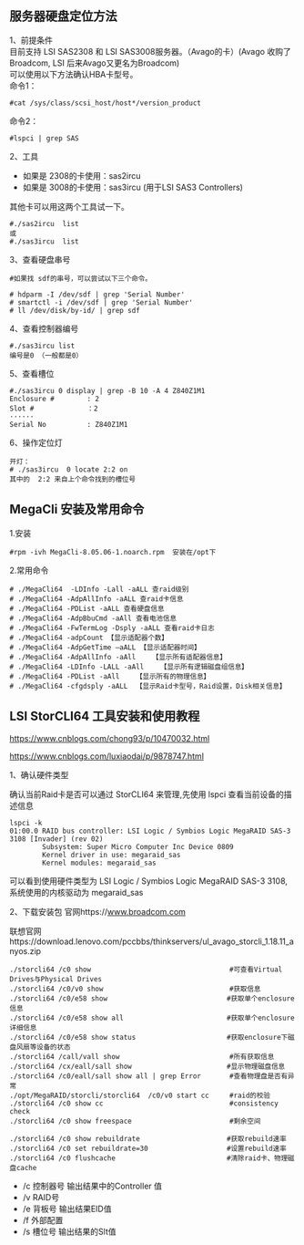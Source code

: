 服务器硬盘定位方法
---

1、前提条件  
目前支持 LSI SAS2308 和 LSI SAS3008服务器。（Avago的卡）(Avago 收购了Broadcom, LSI  后来Avago又更名为Broadcom)  
可以使用以下方法确认HBA卡型号。  
命令1：
```
#cat /sys/class/scsi_host/host*/version_product
```
命令2：
```
#lspci | grep SAS
```

2、工具  
- 如果是 2308的卡使用：sas2ircu
- 如果是 3008的卡使用：sas3ircu  (用于LSI SAS3 Controllers)

其他卡可以用这两个工具试一下。
```
#./sas2ircu  list
或
#./sas3ircu  list
```

3、查看硬盘串号  
```
#如果找 sdf的串号，可以尝试以下三个命令。

# hdparm -I /dev/sdf | grep 'Serial Number' 
# smartctl -i /dev/sdf | grep 'Serial Number'
# ll /dev/disk/by-id/ | grep sdf
```

4、查看控制器编号
```
#./sas3ircu list
编号是0 （一般都是0）
```

5、查看槽位
```
#./sas3ircu 0 display | grep -B 10 -A 4 Z840Z1M1
Enclosure #        : 2
Slot #             ：2
······
Serial No          : Z840Z1M1
```

6、操作定位灯
```
开灯：
# ./sas3ircu  0 locate 2:2 on
其中的  2:2 来自上个命令找到的槽位号
```


MegaCli 安装及常用命令
---
1.安装
```
#rpm -ivh MegaCli-8.05.06-1.noarch.rpm  安装在/opt下
```
2.常用命令
```
# ./MegaCli64  -LDInfo -Lall -aALL 查raid级别
# ./MegaCli64 -AdpAllInfo -aALL 查raid卡信息
# ./MegaCli64 -PDList -aALL 查看硬盘信息
# ./MegaCli64 -AdpBbuCmd -aAll 查看电池信息
# ./MegaCli64 -FwTermLog -Dsply -aALL 查看raid卡日志
# ./MegaCli64 -adpCount 【显示适配器个数】
# ./MegaCli64 -AdpGetTime –aALL 【显示适配器时间】
# ./MegaCli64 -AdpAllInfo -aAll    【显示所有适配器信息】
# ./MegaCli64 -LDInfo -LALL -aAll    【显示所有逻辑磁盘组信息】
# ./MegaCli64 -PDList -aAll    【显示所有的物理信息】
# ./MegaCli64 -cfgdsply -aALL  【显示Raid卡型号，Raid设置，Disk相关信息】
```

LSI StorCLI64 工具安装和使用教程
---

https://www.cnblogs.com/chong93/p/10470032.html

https://www.cnblogs.com/luxiaodai/p/9878747.html

1、确认硬件类型

确认当前Raid卡是否可以通过 StorCLI64 来管理,先使用 lspci 查看当前设备的描述信息
```
lspci -k
01:00.0 RAID bus controller: LSI Logic / Symbios Logic MegaRAID SAS-3 3108 [Invader] (rev 02)
        Subsystem: Super Micro Computer Inc Device 0809
        Kernel driver in use: megaraid_sas
        Kernel modules: megaraid_sas
```
可以看到使用硬件类型为 LSI Logic / Symbios Logic MegaRAID SAS-3 3108, 系统使用的内核驱动为 megaraid_sas

2、下载安装包
官网https://www.broadcom.com

联想官网https://download.lenovo.com/pccbbs/thinkservers/ul_avago_storcli_1.18.11_anyos.zip

```
./storcli64 /c0 show                                  #可查看Virtual Drives与Physical Drives
./storcli64 /c0/v0 show                               #获取信息
./storcli64 /c0/e58 show　                  　        #获取单个enclosure信息
./storcli64 /c0/e58 show all 　　                     #获取单个enclosure详细信息
./storcli64 /c0/e58 show status　　                   #获取enclosure下磁盘风扇等设备的状态
./storcli64 /call/vall show                           #所有获取信息
./storcli64 /cx/eall/sall show　　                    #显示物理磁盘信息
./storcli64 /c0/eall/sall show all | grep Error       #查看物理盘是否有异常
./opt/MegaRAID/storcli/storcli64  /c0/v0 start cc     #raid的校验
./storcli64 /c0 show cc                               #consistency check
./storcli64 /c0 show freespace                        #剩余空间

./storcli64 /c0 show rebuildrate                  　　#获取rebuild速率
./storcli64 /c0 set rebuildrate=30　　                #设置rebuild速率
./storcli64 /c0 flushcache　　                        #清除raid卡、物理磁盘cache
```
- /c 控制器号 输出结果中的Controller 值
- /v  RAID号
- /e 背板号  输出结果EID值
- /f 外部配置
- /s 槽位号 输出结果的Slt值
